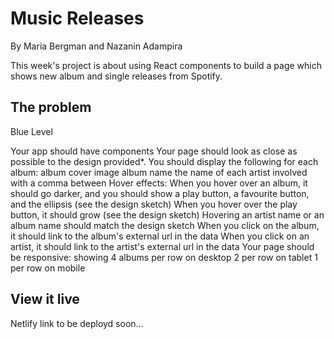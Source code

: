 # Music Releases
By Maria Bergman and Nazanin Adampira

This week's project is about using React components to build a page which shows new album and single releases from Spotify.

## The problem

Blue Level

Your app should have components
Your page should look as close as possible to the design provided*.
You should display the following for each album:
	album cover image
	album name
	the name of each artist involved with a comma between
Hover effects:
	When you hover over an album, it should go darker, and you should show a play button, a favourite button, and the ellipsis (see the design sketch)
	When you hover over the play button, it should grow (see the design sketch)
	Hovering an artist name or an album name should match the design sketch
When you click on the album, it should link to the album's external url in the data
When you click on an artist, it should link to the artist's external url in the data
Your page should be responsive:
	showing 4 albums per row on desktop
	2 per row on tablet
	1 per row on mobile

## View it live

Netlify link to be deployd soon...
